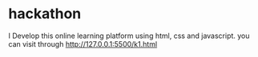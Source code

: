 # hackathon
I Develop this online learning platform using html, css and javascript. you can visit through http://127.0.0.1:5500/k1.html
